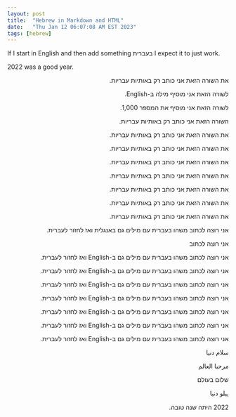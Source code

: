 ```yaml
---
layout: post
title:  "Hebrew in Markdown and HTML"
date:   "Thu Jan 12 06:07:08 AM EST 2023"
tags: [hebrew]
---
```




If I start in English and then add something בעברית I expect it to just work.

2022 was a good year.

<div dir="rtl">
<p>
את השורה הזאת אני כותב רק באותיות עבריות.
</p><p>
לשורה הזאת אני מוסיף מילה ב-English.
</p><p>
לשורה הזאת אני מוסיף את המספר 1,000.
</p><p>
 השורה הזאת אני כותב רק באותיות עבריות.
</p><p>
את השורה הזאת אני כותב רק באותיות עבריות.
</p><p>
את השורה הזאת אני כותב רק באותיות עבריות.
</p><p>
את השורה הזאת אני כותב רק באותיות עבריות.
</p><p>
את השורה הזאת אני כותב רק באותיות עבריות.
</p><p>
את השורה הזאת אני כותב רק באותיות עבריות.
</p><p>
את השורה הזאת אני כותב רק באותיות עבריות.
</p><p>
את השורה הזאת אני כותב רק באותיות עבריות.
</p><p>





<p>אני רוצה לכתוב משהו בעברית עם מילים גם באנגלית ואז לחזור לעברית.</p>
<p>אני רוצה לכתוב</p>
<p>
אני רוצה לכתוב משהו בעברית עם מילים גם ב-English ואז לחזור לעברית.
</p>
<p>
אני רוצה לכתוב משהו בעברית עם מילים גם ב-English ואז לחזור לעברית.
</p>
<p>
אני רוצה לכתוב משהו בעברית עם מילים גם ב-English ואז לחזור לעברית.
</p>
<p>
אני רוצה לכתוב משהו בעברית עם מילים גם ב-English ואז לחזור לעברית.
</p>
<p>
אני רוצה לכתוב משהו בעברית עם מילים גם ב-English ואז לחזור לעברית.
</p>
<p>
אני רוצה לכתוב משהו בעברית עם מילים גם ב-English ואז לחזור לעברית.
</p>
<p>
אני רוצה לכתוב משהו בעברית עם מילים גם ב-English ואז לחזור לעברית.
</p>









سلام دنیا

مرحبا العالم

שלום בעולם

ہیلو دنیا

2022 היתה שנה טובה.
</div>
